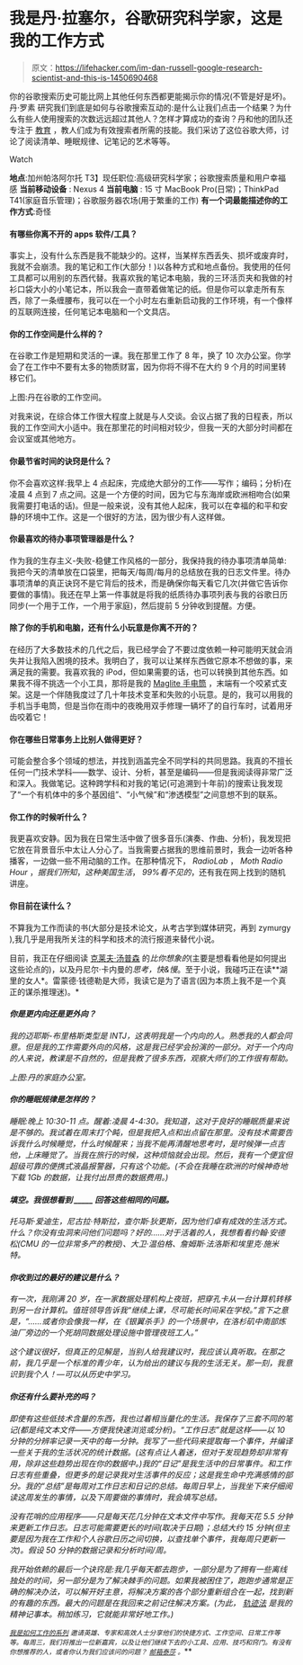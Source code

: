 # 我是丹·拉塞尔，谷歌研究科学家，这是我的工作方式

> 原文：<https://lifehacker.com/im-dan-russell-google-research-scientist-and-this-is-1450690468>

你的谷歌搜索历史可能比网上其他任何东西都更能揭示你的情况(不管是好是坏)。丹·罗素 研究我们到底是如何与谷歌搜索互动的:是什么让我们点击一个结果？为什么有些人使用搜索的次数远远超过其他人？怎样才算成功的查询？丹和他的团队还专注于 [教育](http://www.google.com/insidesearch/searcheducation/index.html) ，教人们成为有效搜索者所需的技能。我们采访了这位谷歌大师，讨论了阅读清单、睡眠规律、记笔记的艺术等等。

Watch

**地点**:加州帕洛阿尔托
T3】现任职位:高级研究科学家；谷歌搜索质量和用户幸福感
**当前移动设备** : Nexus 4
**当前电脑** : 15 寸 MacBook Pro(日常)；ThinkPad T41(家庭音乐管理)；谷歌服务器农场(用于繁重的工作)
**有一个词最能描述你的工作方式**:奇怪

#### 有哪些你离不开的 apps 软件/工具？

事实上，没有什么东西是我不能缺少的。这样，当某样东西丢失、损坏或废弃时，我就不会崩溃。我的笔记和工作(大部分！)以各种方式和地点备份。我使用的任何工具都可以用别的东西代替。我喜欢我的笔记本电脑，我的三环活页夹和我做的衬衫口袋大小的小笔记本，所以我会一直带着做笔记的纸。但是你可以拿走所有东西，除了一条缠腰布，我可以在一个小时左右重新启动我的工作环境，有一个像样的互联网连接，任何笔记本电脑和一个文具店。

#### 你的工作空间是什么样的？

在谷歌工作是短期和灵活的一课。我在那里工作了 8 年，换了 10 次办公室。你学会了在工作中不要有太多的物质财富，因为你将不得不在大约 9 个月的时间里转移它们。

上图:丹在谷歌的工作空间。

对我来说，在综合体工作很大程度上就是与人交谈。会议占据了我的日程表，所以我的工作空间大小适中。我在那里花的时间相对较少，但我一天的大部分时间都在会议室或其他地方。

#### 你最节省时间的诀窍是什么？

你不会喜欢这样:我早上 4 点起床，完成绝大部分的工作——写作；编码；分析)在凌晨 4 点到 7 点之间。这是一个方便的时间，因为它与东海岸或欧洲相吻合(如果我需要打电话的话)。但是一般来说，没有其他人起床，我可以在幸福的和平和安静的环境中工作。这是一个很好的方法，因为很少有人这样做。

#### 你最喜欢的待办事项管理器是什么？

作为我的生存主义-失败-稳健工作风格的一部分，我保持我的待办事项清单简单:我把今天的清单放在口袋里，把每天/每周/每月的总结放在我的日志文件里。待办事项清单的真正诀窍不是它背后的技术，而是确保你每天看它几次(并做它告诉你要做的事情)。我还在早上第一件事就是将我的纸质待办事项列表与我的谷歌日历同步(一个用于工作，一个用于家庭)，然后提前 5 分钟收到提醒。方便。

#### 除了你的手机和电脑，还有什么小玩意是你离不开的？

在经历了大多数技术的几代之后，我已经学会了不要过度依赖一种可能明天就会消失并让我陷入困境的技术。我明白了，我可以让某样东西做它原本不想做的事，来满足我的需要。我喜欢我的 iPod，但如果需要的话，也可以转换到其他东西。如果我不得不挑选一个小工具，那将是我的 [Maglite 手电筒](http://www.maglite.com/) ，末端有一个咬紧式支架。这是一个伴随我度过了几十年技术变革和失败的小玩意。是的，我可以用我的手机当手电筒，但是当你在雨中的夜晚用双手修理一辆坏了的自行车时，试着用牙齿咬着它！

#### 你在哪些日常事务上比别人做得更好？

可能会整合多个领域的想法，并找到涵盖完全不同学科的共同思路。我真的不擅长任何一门技术学科——数学、设计、分析，甚至是编码——但是我阅读得非常广泛和深入。我做笔记。这种跨学科和对我的笔记(可追溯到十年前)的搜索让我发现了“一个有机体中的多个基因组”、“小气候”和“渗透模型”之间意想不到的联系。

#### 你工作的时候听什么？

我更喜欢安静。因为我在日常生活中做了很多音乐(演奏、作曲、分析)，我发现把它放在背景音乐中太让人分心了。当我需要占据我的思维前景时，我会一边听各种播客，一边做一些不用动脑的工作。在那种情况下， *RadioLab* ， *Moth Radio Hour* ，*据我们所知*，*这种美国生活*， *99%看不见的*，还有我在网上找到的随机讲座。

#### 你目前在读什么？

不算我为工作而读的书(大部分是技术论文，从考古学到媒体研究，再到 zymurgy ),我几乎是用我所关注的科学和技术的流行报道来替代小说。

目前，我正在仔细阅读 [克莱夫·汤普森](https://lifehacker.com/im-clive-thompson-and-this-is-how-i-work-479520206) 的*比你想象的*(主要是想看看他是如何提出这些论点的)，以及丹尼尔·卡内曼的*思考，快&慢*。至于小说，我碰巧正在读**湖里的女人*。雷蒙德·钱德勒是大师，我读它是为了语言(因为本质上我不是一个真正的谋杀推理迷)。*

#### *你是更内向还是更外向？*

*我的迈耶斯-布里格斯类型是 INTJ，这表明我是一个内向的人。熟悉我的人都会同意。但是我的工作需要外向的风格，这是我已经学会扮演的一部分。对于一个内向的人来说，教课是不自然的，但是我教了很多东西，观察大师们的工作很有帮助。*

*上图:丹的家庭办公室。*

#### *你的睡眠规律是怎样的？*

*睡眠:晚上 10:30-11 点。醒着:凌晨 4-4:30。我知道，这对于良好的睡眠质量来说是不够的。我试着在周末打个盹，但是我把入点和出点留在那里。没有技术需要告诉我什么时候睡觉，什么时候醒来；当我不能再清醒地思考时，是时候弹一点吉他，上床睡觉了。当我在旅行的时候，这种烦恼就会出现。然后，我有一个便宜但超级可靠的便携式液晶报警器，只有这个功能。(不会在我睡在欧洲的时候神奇地下载 1Gb 的数据，让我付出昂贵的数据费用。)*

#### *填空。我很想看到 _____ 回答这些相同的问题。*

*托马斯·爱迪生，尼古拉·特斯拉，查尔斯·狄更斯，因为他们卓有成效的生活方式。什么？你没有虫洞来问他们问题吗？好的……对于活着的人，我想看看约翰·安德松(CMU 的一位非常多产的教授)、大卫·温伯格、詹姆斯·法洛斯和埃里克·施米特。*

#### *你收到过的最好的建议是什么？*

*有一次，我刚满 20 岁，在一家数据处理机构上夜班，把穿孔卡从一台计算机转移到另一台计算机。值班领导告诉我“继续上课，尽可能长时间呆在学校。”言下之意是，“……或者你会像我一样，在《银翼杀手》的一个场景中，在洛杉矶中南部炼油厂旁边的一个死胡同数据处理设施中管理夜班工人。”*

*这个建议很好，但真正的见解是，当别人给我建议时，我应该认真听取。在那之前，我几乎是一个标准的青少年，认为给出的建议与我的生活无关。那一刻，我意识到我个人！—可以从历史中学习。*

#### *你还有什么要补充的吗？*

*即使有这些低技术含量的东西，我也过着相当量化的生活。我保存了三套不同的笔记(都是纯文本文件——方便我快速浏览或分析)。“工作日志”就是这样——以 10 分钟的分辨率记录一天中的每一分钟。我写了一些代码来提取每一个事件，并编译一些关于我的生活状况的统计数据。(这有点让人着迷，但对于发现趋势却非常有用，除非这些趋势出现在你的数据中。)我的“日记”是我生活中的日常事件。和工作日志有些重叠，但更多的是记录我对生活事件的反应；这是我生命中充满感情的部分。我的“总结”是每周对工作日志和日记的总结。每周日早上，当我坐下来仔细阅读这周发生的事情，以及下周要做的事情时，我会填写总结。*

*没有花哨的应用程序——只是每天花几分钟在文本文件中写作。我每天花 5.5 分钟来更新工作日志。日志可能需要更长的时间(取决于日期)；总结大约 15 分钟(但主要是因为我在工作和个人谷歌日历之间切换，以查找单个事件，我每周只更新一次)。假设 50 分钟的数据记录和分析时间/周。*

*我开始依赖的最后一个诀窍是:我几乎每天都去跑步，一部分是为了拥有一些离线独处的时间，另一部分是为了解决棘手的问题。如果我被困住了，跑跑步通常是正确的解决办法，可以解开好主意，将解决方案的各个部分重新组合在一起，找到新的有趣的东西。最大的问题是在我回来之前记住解决方案。(为此， [轨迹法](http://en.wikipedia.org/wiki/Method_of_loci) 是我的精神记事本。稍加练习，它就能非常好地工作。)*

*<small></small>*[<small>*我是如何工作的系列*</small>](http://lifehacker.com/how-i-work/) <small>*邀请英雄、专家和高效人士分享他们的快捷方式、工作空间、日常工作等等。每周三，我们将推出一位新嘉宾，以及让他们继续下去的小工具、应用、技巧和窍门。有没有你想推荐的人，或者你认为我们应该问的问题？*</small> [<small>*邮箱泰莎*</small>](https://mail.google.com/mail/?view=cm&fs=1&tf=1&to=tessa@lifehacker.com) <small>*。*</small>**